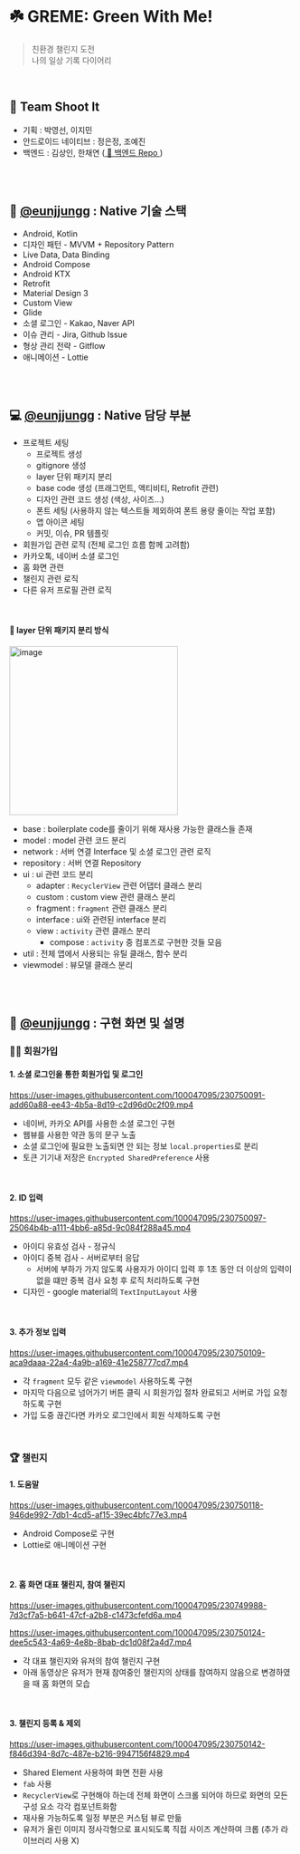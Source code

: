 # ☘️ GREME: Green With Me!
> 친환경 챌린지 도전 <br/>
> 나의 일상 기록 다이어리 



<br/>

## 🔫 Team Shoot It

- 기획 : 박영선, 이지민
- 안드로이드 네이티브 : 정은정, 조예진
- 백엔드 : 김상인, 한채연 ([ 🔗 백엔드 Repo ](https://github.com/ChaeyeonHan/GREME))

<br/><br/>

## 📌 [@eunjjungg](https://github.com/eunjjungg) : Native 기술 스택

- Android, Kotlin
- 디자인 패턴 - MVVM + Repository Pattern
- Live Data, Data Binding
- Android Compose
- Android KTX
- Retrofit
- Material Design 3
- Custom View
- Glide
- 소셜 로그인 - Kakao, Naver API
- 이슈 관리 - Jira, Github Issue
- 형상 관리 전략 - Gitflow
- 애니메이션 - Lottie

<br/><br/>

## 💻 [@eunjjungg](https://github.com/eunjjungg) : Native 담당 부분

- 프로젝트 세팅
    - 프로젝트 생성
    - gitignore 생성
    - layer 단위 패키지 분리
    - base code 생성 (프래그먼트, 액티비티, Retrofit 관련)
    - 디자인 관련 코드 생성 (색상, 사이즈…)
    - 폰트 세팅 (사용하지 않는 텍스트들 제외하여 폰트 용량 줄이는 작업 포함)
    - 앱 아이콘 세팅
    - 커밋, 이슈, PR 템플릿 
- 회원가입 관련 로직 (전체 로그인 흐름 함께 고려함)
- 카카오톡, 네이버 소셜 로그인
- 홈 화면 관련 
- 챌린지 관련 로직
- 다른 유저 프로필 관련 로직

<br/>

#### 📁 layer 단위 패키지 분리 방식

<img width="298" alt="image" src="https://user-images.githubusercontent.com/100047095/230750320-010d1c7b-e909-4d71-8072-14d9120ca168.png">

- base : boilerplate code를 줄이기 위해 재사용 가능한 클래스들 존재 
- model : model 관련 코드 분리
- network : 서버 연결 Interface 및 소셜 로그인 관련 로직
- repository : 서버 연결 Repository 
- ui : ui 관련 코드 분리
    - adapter : `RecyclerView` 관련 어댑터 클래스 분리
    - custom : custom view 관련 클래스 분리
    - fragment : `fragment` 관련 클래스 분리
    - interface : ui와 관련된 interface 분리
    - view : `activity` 관련 클래스 분리
        - compose : `activity` 중 컴포즈로 구현한 것들 모음 
- util : 전체 앱에서 사용되는 유틸 클래스, 함수 분리
- viewmodel : 뷰모델 클래스 분리

<br/><br/>

## 🌱 [@eunjjungg](https://github.com/eunjjungg) : 구현 화면 및 설명

### 🙋‍♀️ 회원가입 

#### 1. 소셜 로그인을 통한 회원가입 및 로그인
https://user-images.githubusercontent.com/100047095/230750091-add60a88-ee43-4b5a-8d19-c2d96d0c2f09.mp4

- 네이버, 카카오 API를 사용한 소셜 로그인 구현
- 웹뷰를 사용한 약관 동의 문구 노출
- 소셜 로그인에 필요한 노출되면 안 되는 정보 `local.properties`로 분리
- 토큰 기기내 저장은 `Encrypted SharedPreference` 사용

<br/>

#### 2. ID 입력
https://user-images.githubusercontent.com/100047095/230750097-25064b4b-a111-4bb6-a85d-9c084f288a45.mp4


- 아이디 유효성 검사 - 정규식
- 아이디 중복 검사 - 서버로부터 응답
    - 서버에 부하가 가지 않도록 사용자가 아이디 입력 후 1초 동안 더 이상의 입력이 없을 떄만 중복 검사 요청 후 로직 처리하도록 구현
- 디자인 - google material의 `TextInputLayout` 사용

<br/>

#### 3. 추가 정보 입력
https://user-images.githubusercontent.com/100047095/230750109-aca9daaa-22a4-4a9b-a169-41e258777cd7.mp4


- 각 `fragment` 모두 같은 `viewmodel` 사용하도록 구현
- 마지막 다음으로 넘어가기 버튼 클릭 시 회원가입 절차 완료되고 서버로 가입 요청하도록 구현
- 가입 도중 끊긴다면 카카오 로그인에서 회원 삭제하도록 구현

<br/>

### 🏆 챌린지

#### 1. 도움말
https://user-images.githubusercontent.com/100047095/230750118-946de992-7db1-4cd5-af15-39ec4bfc77e3.mp4

- Android Compose로 구현
- Lottie로 애니메이션 구현

<br/>

#### 2. 홈 화면 대표 챌린지, 참여 챌린지
https://user-images.githubusercontent.com/100047095/230749988-7d3cf7a5-b641-47cf-a2b8-c1473cfefd6a.mp4

https://user-images.githubusercontent.com/100047095/230750124-dee5c543-4a69-4e8b-8bab-dc1d08f2a4d7.mp4


- 각 대표 챌린지와 유저의 참여 챌린지 구현 
- 아래 동영상은 유저가 현재 참여중인 챌린지의 상태를 참여하지 않음으로 변경하였을 때 홈 화면의 모습

<br/>

#### 3. 챌린지 등록 & 제외
https://user-images.githubusercontent.com/100047095/230750142-f846d394-8d7c-487e-b216-9947156f4829.mp4


- Shared Element 사용하여 화면 전환 사용
- `fab` 사용
- `RecyclerView`로 구현해야 하는데 전체 화면이 스크롤 되어야 하므로 화면의 모든 구성 요소 각각 컴포넌트화함
- 재사용 가능하도록 일정 부분은 커스텀 뷰로 만듦
- 유저가 올린 이미지 정사각형으로 표시되도록 직접 사이즈 계산하여 크롭 (추가 라이브러리 사용 X)


